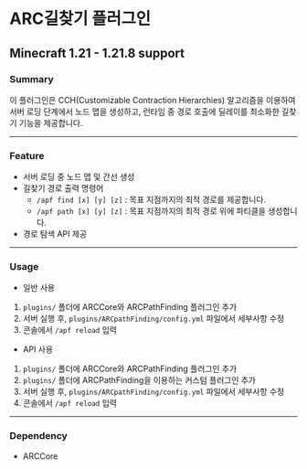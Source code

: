 # ARC길찾기 플러그인
## Minecraft 1.21 - 1.21.8 support

### Summary
이 플러그인은 CCH(Customizable Contraction Hierarchies) 알고리즘을 이용하여 서버 로딩 단계에서 노드 맵을 생성하고, 런타임 중 경로 호출에 딜레이를 최소화한 길찾기 기능을 제공합니다.

---

### Feature
- 서버 로딩 중 노드 맵 및 간선 생성
- 길찾기 경로 출력 명령어
  - `/apf find [x] [y] [z]` : 목표 지점까지의 최적 경로를 제공합니다.
  - `/apf path [x] [y] [z]` : 목표 지점까지의 최적 경로 위에 파티클을 생성합니다.
- 경로 탐색 API 제공

---

### Usage
- 일반 사용
1. `plugins/` 폴더에 ARCCore와 ARCPathFinding 플러그인 추가
2. 서버 실행 후, `plugins/ARCpathFinding/config.yml` 파일에서 세부사항 수정
3. 콘솔에서 `/apf reload` 입력


- API 사용
1. `plugins/` 폴더에 ARCCore와 ARCPathFinding 플러그인 추가
2. `plugins/` 폴더에 ARCPathFinding을 이용하는 커스텀 플러그인 추가
3. 서버 실행 후, `plugins/ARCpathFinding/config.yml` 파일에서 세부사항 수정
4. 콘솔에서 `/apf reload` 입력

---

### Dependency
- ARCCore
